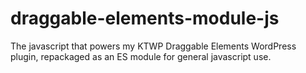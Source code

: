 # draggable-elements-module-js
The javascript that powers my KTWP Draggable Elements WordPress plugin, repackaged as an ES module for general javascript use. 
